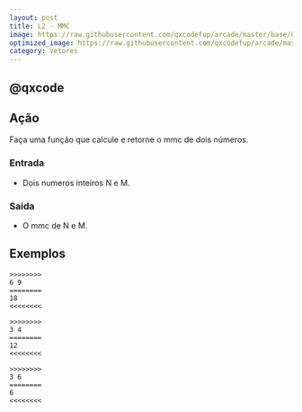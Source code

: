 ```yaml
---
layout: post
title: L2 - MMC
image: https://raw.githubusercontent.com/qxcodefup/arcade/master/base/091/__capa.jpg
optimized_image: https://raw.githubusercontent.com/qxcodefup/arcade/master/base/.thumb/091/Readme.jpg
category: Vetores
---
```

<!-- DON'T EDIT THIS FILE, GENERATED BY SCRIPT -->
<!-- DON'T EDIT THIS FILE, GENERATED BY SCRIPT -->
<!-- DON'T EDIT THIS FILE, GENERATED BY SCRIPT -->
<!-- DON'T EDIT THIS FILE, GENERATED BY SCRIPT -->
<!-- DON'T EDIT THIS FILE, GENERATED BY SCRIPT -->
## @qxcode



## Ação

Faça uma função que calcule e retorne o mmc de dois números.  

### Entrada

*   Dois numeros inteiros N e M.

### Saida

*   O mmc de N e M.

## Exemplos

```
>>>>>>>>
6 9
========
18
<<<<<<<<

>>>>>>>>
3 4
========
12
<<<<<<<<

>>>>>>>>
3 6
========
6
<<<<<<<<
```

#